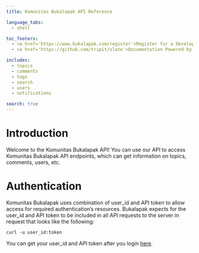 ```yaml
---
title: Komunitas Bukalapak API Reference

language_tabs:
  - shell

toc_footers:
  - <a href='https://www.bukalapak.com/register'>Register for a Developer Key</a>
  - <a href='https://github.com/tripit/slate'>Documentation Powered by Slate</a>

includes:
  - topics
  - comments
  - tags
  - search
  - users
  - notifications

search: true
---
```


# Introduction

Welcome to the Komunitas Bukalapak API! You can use our API to access Komunitas Bukalapak API endpoints, which can get information on topics, comments, users, etc.

# Authentication


Komunitas Bukalapak uses combination of user_id and API token to allow access for required authentication’s resources. Bukalapak expects for the user_id and API token to be included in all API requests to the server in request that looks like the following:

`curl -u user_id:token`

You can get your user_id and API token after you login [here](http://bukalapak.github.io/api/#authentication).
